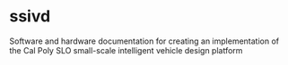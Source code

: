 # ssivd
Software and hardware documentation for creating an implementation of the Cal Poly SLO small-scale intelligent vehicle design platform
